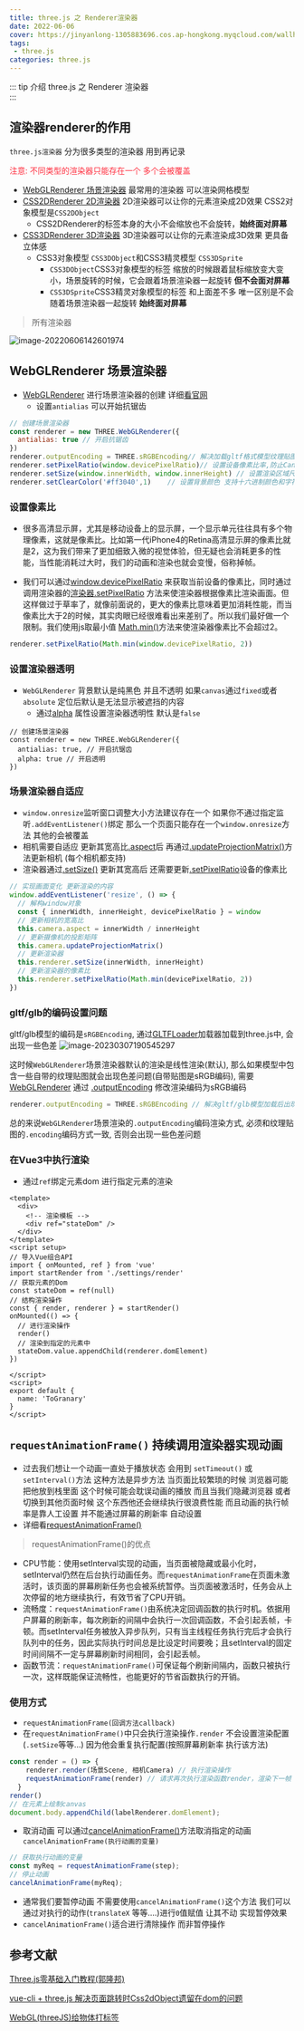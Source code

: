 ```yaml
---
title: three.js 之 Renderer渲染器
date: 2022-06-06
cover: https://jinyanlong-1305883696.cos.ap-hongkong.myqcloud.com/wallhaven-dp7gkm-min.png
tags:
 - three.js
categories: three.js
---
```


::: tip 介绍
three.js 之 Renderer 渲染器 <br>
:::

<!-- more -->

## 渲染器renderer的作用

`three.js渲染器` 分为很多类型的渲染器 用到再记录

<font color =#ff3040>注意: 不同类型的渲染器只能存在一个 多个会被覆盖 </font>

* [WebGLRenderer 场景渲染器](https://threejs.org/docs/index.html?q=web#api/zh/renderers/WebGLRenderer) 最常用的渲染器 可以渲染网格模型
* [CSS2DRenderer 2D渲染器](https://threejs.org/docs/examples/zh/renderers/CSS2DRenderer.html) 2D渲染器可以让你的元素渲染成2D效果 CSS2对象模型是`CSS2DObject`
  * CSS2DRenderer的标签本身的大小不会缩放也不会旋转，**始终面对屏幕**
* [CSS3DRenderer 3D渲染器](https://threejs.org/docs/index.html?q=3d#examples/zh/renderers/CSS3DRenderer) 3D渲染器可以让你的元素渲染成3D效果 更具备立体感 
  * CSS3对象模型 `CSS3DObject`和CSS3精灵模型 `CSS3DSprite`
    * `CSS3DObject`CSS3对象模型的标签 缩放的时候跟着鼠标缩放变大变小，场景旋转的时候，它会跟着场景渲染器一起旋转 **但不会面对屏幕**
    * `CSS3DSprite`CSS3精灵对象模型的标签 和上面差不多 唯一区别是不会随着场景渲染器一起旋转 **始终面对屏幕**


> 所有渲染器

![image-20220606142601974](https://jinyanlong-1305883696.cos.ap-hongkong.myqcloud.com/image-20220606142601974.png)

## WebGLRenderer 场景渲染器

* [WebGLRenderer](https://threejs.org/docs/index.html?q=WebGLRenderer#api/zh/renderers/WebGLRenderer) 进行场景渲染器的创建 详细[看官网](./1.1_three.js_js.md)
  * 设置`antialias` 可以开始抗锯齿


```js
// 创建场景渲染器
const renderer = new THREE.WebGLRenderer({
  antialias: true // 开启抗锯齿
})
renderer.outputEncoding = THREE.sRGBEncoding// 解决加载gltf格式模型纹理贴图和原图不一样问题
renderer.setPixelRatio(window.devicePixelRatio)// 设置设备像素比率,防止Canvas画布输出模糊。
renderer.setSize(window.innerWidth, window.innerHeight) // 设置渲染区域尺寸
renderer.setClearColor('#ff3040',1)    // 设置背景颜色 支持十六进制颜色和字符串风格css颜色 (颜色, 透明度)
```

### **设置像素比**

* 很多高清显示屏，尤其是移动设备上的显示屏，一个显示单元往往具有多个物理像素，这就是像素比。比如第一代iPhone4的Retina高清显示屏的像素比就是2，这为我们带来了更加细致入微的视觉体验，但无疑也会消耗更多的性能，当性能消耗过大时，我们的动画和渲染也就会变慢，俗称掉帧。

* 我们可以通过[window.devicePixelRatio](https://developer.mozilla.org/zh-CN/docs/Web/API/Window/devicePixelRatio) 来获取当前设备的像素比，同时通过调用渲染器的[渲染器.setPixelRatio](https://threejs.org/docs/index.html?q=ren#api/zh/renderers/WebGLRenderer.setPixelRatio) 方法来使渲染器根据像素比渲染画面。但这样做过于草率了，就像前面说的，更大的像素比意味着更加消耗性能，而当像素比大于2的时候，其实肉眼已经很难看出来差别了。所以我们最好做一个限制。我们使用js取最小值 [Math.min()](https://developer.mozilla.org/zh-CN/docs/Web/JavaScript/Reference/Global_Objects/Math/min)方法来使渲染器像素比不会超过2。

```js
renderer.setPixelRatio(Math.min(window.devicePixelRatio, 2))
```

### **设置渲染器透明**

* `WebGLRenderer` 背景默认是纯黑色 并且不透明 如果`canvas`通过`fixed`或者`absolute` 定位后默认是无法显示被遮挡的内容 
  *  通过[alpha](https://threejs.org/docs/index.html?q=WebGLRenderer#api/zh/renderers/WebGLRenderer) 属性设置渲染器透明性 默认是`false`

```tsx
// 创建场景渲染器
const renderer = new THREE.WebGLRenderer({
  antialias: true, // 开启抗锯齿
  alpha: true // 开启透明
})
```

### **场景渲染器自适应**

* `window.onresize`监听窗口调整大小方法建议存在一个 如果你不通过指定监听`.addEventListener()`绑定 那么一个页面只能存在一个`window.onresize`方法 其他的会被覆盖
* 相机需要自适应 更新其宽高比[.aspect](https://threejs.org/docs/index.html#api/zh/cameras/PerspectiveCamera.aspect)后 再通过[.updateProjectionMatrix()](https://threejs.org/docs/index.html?q=PerspectiveCamera#api/zh/cameras/PerspectiveCamera.updateProjectionMatrix)方法更新相机 (每个相机都支持)
* 渲染器通过[.setSize()](https://threejs.org/docs/index.html?q=WebGLRenderer#api/zh/renderers/WebGLRenderer.setSize) 更新其宽高后 还需要更新[.setPixelRatio](https://threejs.org/docs/index.html?q=WebGLRenderer#api/zh/renderers/WebGLRenderer.setPixelRatio)设备的像素比

```js
// 实现画面变化 更新渲染的内容
window.addEventListener('resize', () => {
  // 解构window对象
  const { innerWidth, innerHeight, devicePixelRatio } = window
  // 更新相机的宽高比
  this.camera.aspect = innerWidth / innerHeight
  // 更新摄像机的投影矩阵
  this.camera.updateProjectionMatrix()
  // 更新渲染器
  this.renderer.setSize(innerWidth, innerHeight)
  // 更新渲染器的像素比
  this.renderer.setPixelRatio(Math.min(devicePixelRatio, 2))
})

```

### **gltf/glb的编码设置问题**

gltf/glb模型的编码是`sRGBEncoding`, 通过[GLTFLoader](https://threejs.org/docs/index.html?q=gltf#examples/zh/loaders/GLTFLoader)加载器加载到three.js中, 会出现一些色差
![image-20230307190545297](https://jinyanlong-1305883696.cos.ap-hongkong.myqcloud.com/202303071905396.png)

这时候`WebGLRenderer`场景渲染器默认的渲染是线性渲染(默认), 那么如果模型中包含一些自带的纹理贴图就会出现色差问题(自带贴图是sRGB编码), 需要 [WebGLRenderer](https://threejs.org/docs/index.html#api/zh/renderers/WebGLRenderer) 通过 [.outputEncoding](https://threejs.org/docs/index.html#api/zh/renderers/WebGLRenderer.outputEncoding) 修改渲染编码为sRGB编码

```js
renderer.outputEncoding = THREE.sRGBEncoding // 解决gltf/glb模型加载后出现色差问题

```

总的来说`WebGLRenderer`场景渲染的`.outputEncoding`编码渲染方式, 必须和纹理贴图的`.encoding`编码方式一致, 否则会出现一些色差问题

### **在Vue3中执行渲染**

* 通过`ref`绑定元素dom 进行指定元素的渲染

```vue
<template>
  <div>
    <!-- 渲染模板 -->
    <div ref="stateDom" />
  </div>
</template>
<script setup>
// 导入Vue组合API
import { onMounted, ref } from 'vue'
import startRender from './settings/render'
// 获取元素的Dom
const stateDom = ref(null)
// 结构渲染操作
const { render, renderer } = startRender()
onMounted(() => {
  // 进行渲染操作
  render()
  // 渲染到指定的元素中
  stateDom.value.appendChild(renderer.domElement)
})

</script>
<script>
export default {
  name: 'ToGranary'
}
</script>

```

## `requestAnimationFrame()` 持续调用渲染器实现动画

* 过去我们想让一个动画一直处于播放状态 会用到 `setTimeout()` 或 `setInterval()`方法 这种方法是异步方法 当页面比较繁琐的时候 浏览器可能把他放到栈里面 这个时候可能会耽误动画的播放 而且当我们隐藏浏览器 或者切换到其他页面时候 这个东西他还会继续执行很浪费性能 而且动画的执行帧率是靠人工设置 并不能通过屏幕的刷新率 自动设置
* 详细看[requestAnimationFrame()](https://developer.mozilla.org/zh-CN/docs/Web/API/Window/requestAnimationFrame)

> requestAnimationFrame()的优点

* CPU节能：使用setInterval实现的动画，当页面被隐藏或最小化时，setInterval仍然在后台执行动画任务。而`requestAnimationFrame`在页面未激活时，该页面的屏幕刷新任务也会被系统暂停。当页面被激活时，任务会从上次停留的地方继续执行，有效节省了CPU开销。
* 流畅度：`requestAnimationFrame()`由系统决定回调函数的执行时机。依据用户屏幕的刷新率，每次刷新的间隔中会执行一次回调函数，不会引起丢帧，卡顿。而setInterval任务被放入异步队列，只有当主线程任务执行完后才会执行队列中的任务，因此实际执行时间总是比设定时间要晚；且setInterval的固定时间间隔不一定与屏幕刷新时间相同，会引起丢帧。
* 函数节流：`requestAnimationFrame()`可保证每个刷新间隔内，函数只被执行一次，这样既能保证流畅性，也能更好的节省函数执行的开销。

### **使用方式**

* `requestAnimationFrame(回调方法callback)`
* 在`requestAnimationFrame()`中只会执行渲染操作`.render` 不会设置渲染配置(`.setSize`等等...) 因为他会重复执行配置(按照屏幕刷新率 执行该方法)

```js
const render = () => {
    renderer.render(场景Scene, 相机Camera) // 执行渲染操作
    requestAnimationFrame(render) // 请求再次执行渲染函数render，渲染下一帧 需要回调自己
  }
render()
// 在元素上绘制canvas
document.body.appendChild(labelRenderer.domElement);
```

* 取消动画 可以通过[cancelAnimationFrame()](https://developer.mozilla.org/zh-CN/docs/Web/API/Window/cancelAnimationFrame)方法取消指定的动画  `cancelAnimationFrame(执行动画的变量)`

```js
// 获取执行动画的变量
const myReq = requestAnimationFrame(step);
// 停止动画
cancelAnimationFrame(myReq);
```

* 通常我们要暂停动画 不需要使用`cancelAnimationFrame()`这个方法 我们可以通过对执行的动作(`translateX` 等等....)进行`0`值赋值 让其不动 实现暂停效果
* `cancelAnimationFrame()`适合进行清除操作 而非暂停操作



##  参考文献

[Three.js零基础入门教程(郭隆邦)](http://www.yanhuangxueyuan.com/Three.js/)

[vue-cli + three.js 解决页面跳转时Css2dObject遗留在dom的问题](https://blog.csdn.net/qq_37338983/article/details/106461004)

[WebGL(threeJS)给物体打标签](https://blog.csdn.net/xyphf/article/details/125082815)
